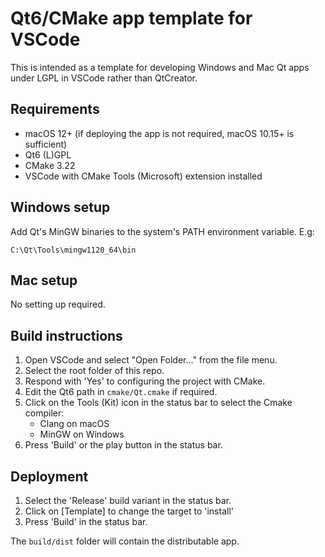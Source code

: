 Qt6/CMake app template for VSCode
=================================

This is intended as a template for developing Windows and Mac Qt apps under LGPL in VSCode rather than QtCreator.

Requirements
------------

* macOS 12+ (if deploying the app is not required, macOS 10.15+ is sufficient)
* Qt6 (L)GPL
* CMake 3.22
* VSCode with CMake Tools (Microsoft) extension installed

Windows setup
-------------

Add Qt's MinGW binaries to the system's PATH environment variable. E.g:

`C:\Qt\Tools\mingw1120_64\bin`

Mac setup
---------

No setting up required.

Build instructions
------------------

1. Open VSCode and select "Open Folder..." from the file menu.
2. Select the root folder of this repo.
3. Respond with 'Yes' to configuring the project with CMake.
4. Edit the Qt6 path in `cmake/Qt.cmake` if required.
5. Click on the Tools (Kit) icon in the status bar to select the Cmake compiler:
    * Clang on macOS
    * MinGW on Windows
6. Press 'Build' or the play button in the status bar.

Deployment
----------

1. Select the 'Release' build variant in the status bar.
2. Click on \[Template\] to change the target to 'install'
3. Press 'Build' in the status bar.

The `build/dist` folder will contain the distributable app.